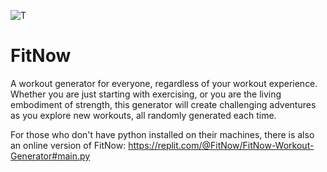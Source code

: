 ![T](https://user-images.githubusercontent.com/77996806/112696687-974b7a00-8e86-11eb-93a0-6afbe302628a.png)
# FitNow
A workout generator for everyone, regardless of your workout experience. Whether you are just starting with exercising, or you are the living embodiment of strength, this generator will create challenging adventures as you explore new workouts, all randomly generated each time.

For those who don't have python installed on their machines, there is also an online version of FitNow:
https://replit.com/@FitNow/FitNow-Workout-Generator#main.py
